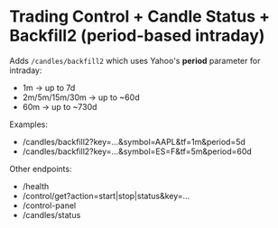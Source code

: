 
# Trading Control + Candle Status + Backfill2 (period-based intraday)

Adds `/candles/backfill2` which uses Yahoo's **period** parameter for intraday:
- 1m -> up to 7d
- 2m/5m/15m/30m -> up to ~60d
- 60m -> up to ~730d

Examples:
- /candles/backfill2?key=...&symbol=AAPL&tf=1m&period=5d
- /candles/backfill2?key=...&symbol=ES=F&tf=5m&period=60d

Other endpoints:
- /health
- /control/get?action=start|stop|status&key=...
- /control-panel
- /candles/status
